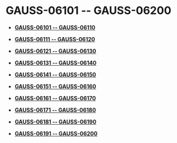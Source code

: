 # GAUSS-06101 -- GAUSS-06200<a name="ZH-CN_TOPIC_0302073449"></a>

-   **[GAUSS-06101 -- GAUSS-06110](GAUSS-06101----GAUSS-06110.md)**  

-   **[GAUSS-06111 -- GAUSS-06120](GAUSS-06111----GAUSS-06120.md)**  

-   **[GAUSS-06121 -- GAUSS-06130](GAUSS-06121----GAUSS-06130.md)**  

-   **[GAUSS-06131 -- GAUSS-06140](GAUSS-06131----GAUSS-06140.md)**  

-   **[GAUSS-06141 -- GAUSS-06150](GAUSS-06141----GAUSS-06150.md)**  

-   **[GAUSS-06151 -- GAUSS-06160](GAUSS-06151----GAUSS-06160.md)**  

-   **[GAUSS-06161 -- GAUSS-06170](GAUSS-06161----GAUSS-06170.md)**  

-   **[GAUSS-06171 -- GAUSS-06180](GAUSS-06171----GAUSS-06180.md)**  

-   **[GAUSS-06181 -- GAUSS-06190](GAUSS-06181----GAUSS-06190.md)**  

-   **[GAUSS-06191 -- GAUSS-06200](GAUSS-06191----GAUSS-06200.md)**  


